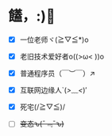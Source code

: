 # 饚，:)👋

- [x] 一位老师ヾ(≧▽≦*)o
- [x] 老旧技术爱好者o((>ω< ))o
- [x] 普通程序员（￣︶￣）↗　
- [x] 互联网边缘人`(*>﹏<*)′
- [x] 死宅(/≧▽≦)/
- [ ] ~~变态ԅ(¯﹃¯ԅ)~~















